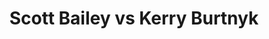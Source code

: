 ---
title: Scott Bailey vs Kerry Burtnyk
player1:
  name: Bailey, Scott
  percent: 97
  wins: 1
  losses: 1
player2:
  name: Burtnyk, Kerry
  percent: 89
  wins: 1
  losses: 1
games:
- player1:
    team: 'ON'
    position: Lead
    percent: 98
    win: 1
    loss: 0
  player2:
    team: MB
    position: Fourth
    percent: 82
    win: 0
    loss: 1
  event: Brier
  year: 2001
  draw: Round Robin(4)
  score: ON 8 - MB 3
- player1:
    team: 'ON'
    position: Lead
    percent: 96
    win: 0
    loss: 1
  player2:
    team: MB
    position: Fourth
    percent: 94
    win: 1
    loss: 0
  event: Brier
  year: 2001
  draw: Semi-Final(20)
  score: MB 6 - ON 5
- player1:
    team: MID
    position: Lead
    percent: 63
    win: 1
    loss: 0
  player2:
    team: BUR
    position: Fourth
    percent: 83
    win: 0
    loss: 1
  event: Trials (Men)
  year: 1997
  draw: Round Robin(4)
  score: BUR 4 - MID 8
- player1:
    team: MID
    position: Lead
    percent: 86
    win: 0
    loss: 1
  player2:
    team: BUR
    position: Fourth
    percent: 85
    win: 1
    loss: 0
  event: Trials (Men)
  year: 2001
  draw: Round Robin(8)
  score: MID 6 - BUR 7
---